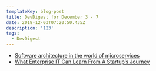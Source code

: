 ```yaml
---
templateKey: blog-post
title: DevDigest for December 3 - 7
date: 2018-12-03T07:20:50.435Z
description: '123'
tags:
  - DevDigest
---
```

* [Software architecture in the world of microservices](https://www.e4developer.com/2018/12/02/software-architecture-in-the-world-of-microservices/)
* [What Enterprise IT Can Learn From A Startup’s Journey](https://itrevolution.com/what-enterprise-it-can-learn-from-startups/)
